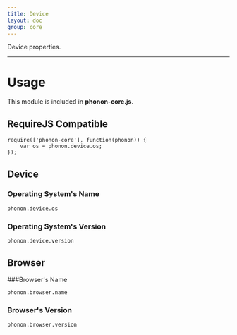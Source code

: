 ```yaml
---
title: Device
layout: doc
group: core
---
```


Device properties.

---

# Usage

This module is included in **phonon-core.js**.

## RequireJS Compatible

	require(['phonon-core'], function(phonon)) {
	    var os = phonon.device.os;
	});

## Device

### Operating System's Name

    phonon.device.os

### Operating System's Version

	phonon.device.version

## Browser

###Browser's Name

    phonon.browser.name

### Browser's Version

    phonon.browser.version